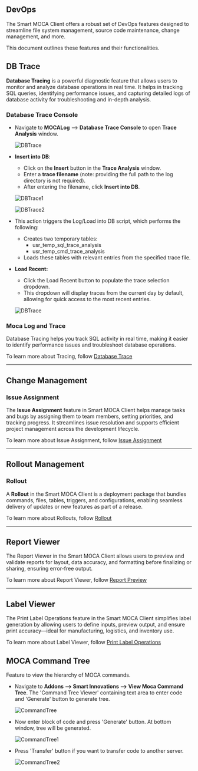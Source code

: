 ## DevOps

The Smart MOCA Client offers a robust set of DevOps features designed to streamline file system management, source code maintenance, change management, and more. 

This document outlines these features and their functionalities.

## DB Trace

**Database Tracing** is a powerful diagnostic feature that allows users to monitor and analyze database operations in real time. It helps in tracking SQL queries, identifying performance issues, and capturing detailed logs of database activity for troubleshooting and in-depth analysis.

### Database Trace Console

- Navigate to **MOCALog** --> **Database Trace Console** to open **Trace Analysis** window.
  
  ![DBTrace](./.attachments/trace5.png)

- **Insert into DB**: 
  - Click on the **Insert** button in the **Trace Analysis** window.
  - Enter a **trace filename** (note: providing the full path to the log directory is not required).
  - After entering the filename, click **Insert into DB**.

  ![DBTrace1](./.attachments/trace6.png)

  ![DBTrace2](./.attachments/trace8.png)

- This action triggers the Log/Load into DB script, which performs the following:

  - Creates two temporary tables:
    - usr_temp_sql_trace_analysis
    - usr_temp_cmd_trace_analysis
  - Loads these tables with relevant entries from the specified trace file.

- **Load Recent:**
  - Click the Load Recent button to populate the trace selection dropdown.
  - This dropdown will display traces from the current day by default, allowing for quick access to the most recent entries.
   
  ![DBTrace](./.attachments/trace7.png)


### Moca Log and Trace

Database Tracing helps you track SQL activity in real time, making it easier to identify performance issues and troubleshoot database operations.

To learn more about Tracing, follow [Database Trace](./database-trace.md)

---

## Change Management

### Issue Assignment
The **Issue Assignment** feature in Smart MOCA Client helps manage tasks and bugs by assigning them to team members, setting priorities, and tracking progress. It streamlines issue resolution and supports efficient project management across the development lifecycle.

To learn more about Issue Assignment, follow [Issue Assignment](./issue-assignment.md)

---

## Rollout Management

### Rollout
A **Rollout** in the Smart MOCA Client is a deployment package that bundles commands, files, tables, triggers, and configurations, enabling seamless delivery of updates or new features as part of a release.

To learn more about Rollouts, follow [Rollout](./rollouts.md)

---

## Report Viewer

The Report Viewer in the Smart MOCA Client allows users to preview and validate reports for layout, data accuracy, and formatting before finalizing or sharing, ensuring error-free output.

To learn more about Report Viewer, follow [Report Preview](./advance-operations.md#report-preview)

---

## Label Viewer

The Print Label Operations feature in the Smart MOCA Client simplifies label generation by allowing users to define inputs, preview output, and ensure print accuracy—ideal for manufacturing, logistics, and inventory use.

To learn more about Label Viewer, follow [Print Label Operations](./advance-operations.md#print-label-operations)

## MOCA Command Tree

Feature to view the hierarchy of MOCA commands. 

- Navigate to **Addons --> Smart Innovations --> View Moca Command Tree**. The 'Command Tree Viewer' containing text area to enter code and 'Generate' button to generate tree.

  ![CommandTree](./.attachments/commandtree.png)

- Now enter block of code and press 'Generate' button. At bottom window, tree will be generated.

  ![CommandTree1](./.attachments/commandtree1.png)

- Press 'Transfer' button if you want to transfer code to another server.

  ![CommandTree2](./.attachments/commandtree2.png)

